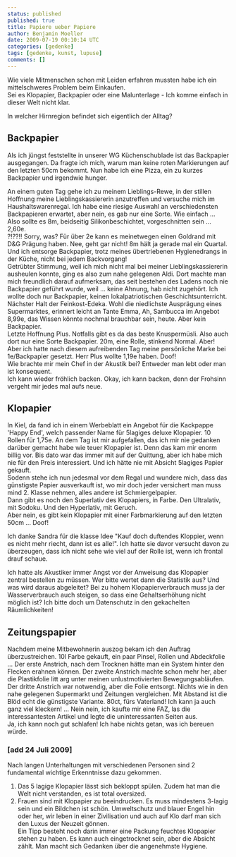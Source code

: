 ```yaml
---
status: published
published: true
title: Papiere ueber Papiere
author: Benjamin Moeller
date: 2009-07-19 00:10:14 UTC
categories: [gedenke]
tags: [gedenke, kunst, lupuse]
comments: []
---
```


Wie viele Mitmenschen schon mit Leiden erfahren mussten habe ich ein mittelschweres Problem beim Einkaufen.  
Sei es Klopapier, Backpapier oder eine Malunterlage - Ich komme einfach in dieser Welt nicht klar.

In welcher Hirnregion befindet sich eigentlich der Alltag?

## Backpapier

Als ich jüngst feststellte in unserer WG Küchenschublade ist das Backpapier ausgegangen. Da fragte ich mich, warum man keine roten Markierungen auf den letzten 50cm bekommt. Nun habe ich eine Pizza, ein zu kurzes Backpapier und irgendwie hunger.  

An einem guten Tag gehe ich zu meinem Lieblings-Rewe, in der stillen Hoffnung meine Lieblingskassiererin anzutreffen und versuche mich im Haushaltswarenregal. Ich habe eine riesige Auswahl an verschiedensten Backpapieren erwartet, aber nein, es gab nur eine Sorte. Wie einfach ... Also sollte es 8m, beidseitig Silikonbeschichtet, vorgeschnitten sein ... 2,60e.  
?!??!! Sorry, was? Für über 2e kann es meinetwegen einen Goldrand mit D&G Prägung haben. Nee, geht gar nicht! 8m hält ja gerade mal ein Quartal. Und ich entsorge Backpapier, trotz meines übertriebenen Hygienedrangs in der Küche, nicht bei jedem Backvorgang!  
Getrübter Stimmung, weil ich mich nicht mal bei meiner Lieblingskassiererin ausheulen konnte, ging es also zum nahe gelegenen Aldi. Dort machte man mich freundlich darauf aufmerksam, das seit bestehen des Ladens noch nie Backpapier geführt wurde, weil ... keine Ahnung, hab nicht zugehört. Ich wollte doch nur Backpapier, keinen lokalpatriotischen Geschichtsunterricht.  
Nächster Halt der Feinkost-Edeka. Wohl die niedlichste Ausprägung eines Supermarktes, erinnert leicht an Tante Emma, Ah, Sambucca im Angebot 8,99e, das Wissen könnte nochmal brauchbar sein, heute. Aber kein Backpapier.  
Letzte Hoffnung Plus. Notfalls gibt es da das beste Knuspermüsli. Also auch dort nur eine Sorte Backpapier. 20m, eine Rolle, stinkend Normal. Aber! Aber ich hatte nach diesem aufreibenden Tag meine persönliche Marke bei 1e/Backpapier gesetzt. Herr Plus wollte 1,19e haben. Doof!  
Wie brachte mir mein Chef in der Akustik bei? Entweder man lebt oder man ist konsequent.  
Ich kann wieder fröhlich backen. Okay, ich kann backen, denn der Frohsinn vergeht mir jedes mal aufs neue.

## Klopapier  
In Kiel, da fand ich in einem Werbeblatt ein Angebot für die Kackpappe 'Happy End', welch passender Name für 5lagiges deluxe Klopapier. 10 Rollen für 1,75e. An dem Tag ist mir aufgefallen, das ich mir nie gedanken darüber gemacht habe wie teuer Klopapier ist. Denn das kam mir enorm billig vor. Bis dato war das immer mit auf der Quittung, aber ich habe mich nie für den Preis interessiert. Und ich hätte nie mit Absicht 5lagiges Papier gekauft.  
Sodenn stehe ich nun jedesmal vor dem Regal und wundere mich, dass das günstigste Papier ausverkauft ist, wo mir doch jeder versichert man muss mind 2. Klasse nehmen, alles andere ist Schmiergelpapier.  
Dann gibt es noch den Superlativ des Klopapiers, in Farbe. Den Ultralativ, mit Sodoku. Und den Hyperlativ, mit Geruch.  
Aber nein, es gibt kein Klopapier mit einer Farbmarkierung auf den letzten 50cm ... Doof!  

Ich danke Sandra für die klasse Idee "Kauf doch duftendes Kloppier, wenn es nicht mehr riecht, dann ist es alle!". Ich hatte sie davor versucht davon zu überzeugen, dass ich nicht sehe wie viel auf der Rolle ist, wenn ich frontal drauf schaue.

Ich hatte als Akustiker immer Angst vor der Anweisung das Klopapier zentral bestellen zu müssen. Wer bitte wertet dann die Statistik aus? Und was wird daraus abgeleitet? Bei zu hohem Klopapierverbrauch muss ja der Wasserverbrauch auch steigen, so dass eine Gehaltserhöhung nicht möglich ist? Ich bitte doch um Datenschutz in den gekachelten Räumlichkeiten!

## Zeitungspapier  
Nachdem meine Mitbewohnerin auszog bekam ich den Auftrag überzustreichen. 10l Farbe gekauft, ein paar Pinsel, Rollen und Abdeckfolie ... Der erste Anstrich, nach dem Trocknen hätte man ein System hinter den Flecken erahnen können. Der zweite Anstrich machte schon mehr her, aber die Plastikfolie litt arg unter meinen unlustmotivierten Bewegungsabläufen.  
Der dritte Anstrich war notwendig, aber die Folie entsorgt. Nichts wie in den nahe gelegenen Supermarkt und Zeitungen vergleichen. Mit Abstand ist die Blöd echt die günstigste Variante. 80ct, fürs Vaterland! Ich kann ja auch ganz viel kleckern! ... Nein nein, ich kaufte mir eine FAZ, las die interessantesten Artikel und legte die uninteressanten Seiten aus.  
Ja, ich kann noch gut schlafen! Ich habe nichts getan, was ich bereuen würde.


### [add 24 Juli 2009]  
Nach langen Unterhaltungen mit verschiedenen Personen sind 2 fundamental wichtige Erkenntnisse dazu gekommen.  
1. Das 5 lagige Klopapier lässt sich bekloppt spülen. Zudem hat man die Welt nicht verstanden, es ist total oversized.  
2. Frauen sind mit Klopapier zu beeindrucken. Es muss mindestens 3-lagig sein und ein Bildchen ist schön. Umweltschutz und blauer Engel hin oder her, wir leben in einer Zivilisation und auch auf Klo darf man sich den Luxus der Neuzeit gönnen.  
Ein Tipp besteht noch darin immer eine Packung feuchtes Klopapier stehen zu haben. Es kann auch eingetrocknet sein, aber die Absicht zählt. Man macht sich Gedanken über die angenehmste Hygiene.

